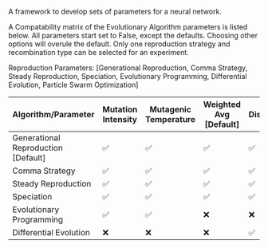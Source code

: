 A framework to develop sets of parameters for a neural network.

A Compatability matrix of the Evolutionary Algorithm parameters is listed below. All parameters start set to False, except the defaults. Choosing other options will overule the default. Only one reproduction strategy and recombination type can be selected for an experiment.

Reproduction Parameters: [Generational Reproduction, Comma Strategy, Steady Reproduction, Speciation, Evolutionary Programming, Differential Evolution, Particle Swarm Optimization]

| Algorithm/Parameter                     | Mutation Intensity | Mutagenic Temperature | Weighted Avg [Default] | Discrete | Individual Cross | Crossover Line | Curve Parents | Elitism | Threshold | Speciation Frequency | Scaling Factor | Reseed Cycle |
|----------------------------------------|--------------------|-----------------------|------------------------|----------|------------------|----------------|---------------|---------|----------|----------------------|----------------|--------------|
| Generational Reproduction [Default]     | ✅                | ✅                   | ✅                     | ✅      | ✅              | ✅            | ✅           | ✅     | ❌      | ❌                  | ❌            | ✅          |
| Comma Strategy                          | ✅                | ✅                   | ✅                     | ✅      | ✅              | ✅            | ✅           | ✅     | ❌      | ❌                  | ❌            | ✅          |
| Steady Reproduction                     | ✅                | ✅                   | ✅                     | ✅      | ✅              | ✅            | ✅           | ✅     | ❌      | ❌                  | ❌            | ✅          |
| Speciation                              | ✅                | ✅                   | ✅                     | ✅      | ✅              | ✅            | ❌           | ❌     | ✅      | ✅                  | ❌            | ❌          |
| Evolutionary Programming                | ✅                | ✅                   | ❌                     | ❌      | ❌              | ❌            | ✅           | ❌     | ❌      | ❌                  | ❌            | ❌          |
| Differential Evolution                  | ❌                | ❌                   | ❌                     | ✅      | ❌              | ❌            | ❌           | ❌     | ❌      | ❌                  | ✅            | ❌          |
